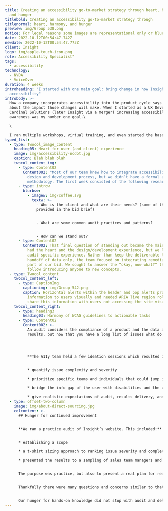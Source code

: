 ```yaml
---
title: Creating an accessibility go-to-market strategy through heart, harmony,
  and hunger
titlebold: Creating an accessibility go-to-market strategy through
titlenormal: heart, harmony, and hunger
preview: img/Group 538.png
notice: For legal reasons some images are representational only or blurred
date: 2022-10-12T00:54:47.742Z
newdate: 2022-10-12T00:54:47.773Z
client: Insight
logo: img/apple-touch-icon.png
role: Accessibility Specialist"
tags:
  - accessibility
technology:
  - NVDA
  - VoiceOver
duration: 4 weeks
introheading: "I started with one main goal: bring change in how Insight markets
  accessibility"
introbody: >-
  How a company incorporates accessibility into the product cycle says a lot
  about the impact those changes will make. When I started as a UX Developer at
  Cardinal Solutions (later Insight via a merger) increasing accessibility
  awareness was my number one goal.\

  \

  I ran multiple workshops, virtual training, and even started the baseline of the accessibility ACE (accelerated consultant experience) program prior to my departure. This caught the attention of the north east regional UX manager and he started the A11y Rocks team to focus the company’s accessibility efforts. Together we formulated a go-to market strategy to win a client for Insight’s first accessibility audit, utilizing Insight’s core pillars: heart, harmony, and hunger.
typed_list:
  - type: Twocol_image_content
    heading05: Heart for user (and client) experience
    image: img/accessibility-ncdot.jpg
    caption: Blah blah blah
    twocol_content_img:
      - type: Content02
        Content002: "Most of our team knew how to integrate accessibility into the
          design and development process, but we didn’t have a formal audit
          methodology. The first week consisted of the following research:"
      - type: introw
        blurbsw:
          - imagew: img/coffee.svg
            textw: >-
              - Who is the client and what are their needs? (some of this was
              provided in the bid brief)


              - What are some common audit practices and patterns?


              - How can we stand out?
      - type: Content02
        Content002: That final question of standing out became the main focus. Our team
          had the heart and the design/development experience, but we lacked
          audit-specific experience. Rather than keep the deliverable to a
          handoff of data only, the team focused on integrating remediation as
          part of our bid. We sought to answer the “okay, now what?” that can
          follow introducing anyone to new concepts.
  - type: Twocol_content
    twocol_content_left:
      - type: CaptionImg
        captionimg: img/Group 542.png
        caption: Horizontal alerts within the header and pop alerts provided important
          information to users visually and needed ARIA live region roles to
          share this information with users not accessing the site visually.
    twocol_content_right:
      - type: heading3
        heading03: Harmony of WCAG guidelines to actionable tasks
      - type: Content02
        Content002: >-
          An audit considers the compliance of a product and the data as the
          results, but now that you have a long list of issues what do you do?




          **The A11y team held a few ideation sessions which resulted in a system that could:**


          * quantify issue complexity and severity

          * prioritize specific teams and individuals that could jump in and offer valuable remediation experience for a variety of issues

          * bridge the info gap of the user with disabilities and the user for certain stakeholders that still struggle to see accessibility as beneficial outside of lawsuit prevention

          * give realistic expectations of audit, results delivery, and remediation planning without first seeing a single visual for the product involved in the bid
  - type: offset-two-column
    image: img/about-direct-sourcing.jpg
    colcontent: >-
      ## Hunger for continued improvement


      **We ran a practice audit of Insight’s website. This included:**


      * establishing a scope

      * a t-shirt sizing approach to ranking issue severity and complexity

      * presented the results to a sampling of sales team managers and development managers


      The purpose was practice, but also to present a real plan for real changes that should and could be implemented internally. 


      Thankfully there were many questions and concerns similar to that of what a client may have. We had to be ready with not just a usability answer, but be able to point out specific guidelines as reference. We needed to highlight the assistive technology along with user impact, and be approachable and specific in discussing the remediation timeline.


      Our hunger for hands-on knowledge did not stop with audit and delivery practice. Our team consulted with the sales team and together discussed how they can prioritize accessibility in their efforts to win clients and projects. The goal was to sell accessibility as a new pillar in all our offerings rather than an optional service. The goal was to sell accessibility as a new pillar in all our offerings rather than an optional service
---
```

